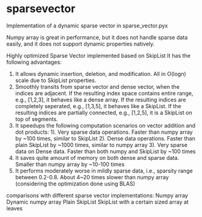 sparsevector
============

Implementation of a dynamic sparse vector in sparse_vector.pyx

Numpy array is great in performance, but it does not handle sparse data easily, and it does not support
dynamic properties natively. 

Highly optimized Sparse Vector implemented based on SkipList
It has the following advantages:
1. It allows dynamic insertion, deletion, and modification. 
   All in O(logn) scale due to SkipList properties.
2. Smoothly transits from sparse vector and dense vector, when the indices are adjacent.
   If the resulting index space contains entire range, e.g., [1,2,3], it behaves like a dense array.
   If the resulting indices are completely seperated, e.g., [1,3,5], it behaves like a SkipList.
   If the resulting indices are partially connected, e.g., [1,2,5], it is a SkipList on top of segments.
3. It speedups the following computation scenarios on vector addition and dot products:
   1). Very sparse data operations. Faster than numpy array by ~100 times, similar to SkipList
   2). Dense data operations. Faster than plain SkipList by ~1000 times, similar to numpy array
   3). Very sparse data on Dense data. Faster than both numpy and SkipList by ~100 times
4. It saves quite amount of memory on both dense and sparse data. Smaller than numpy array by ~10-100 times
5. It performs moderately worse in mildly sparse data, i.e., sparsity range between 0.2-0.8.
   About 4~20 times slower than numpy array (considering the optimization done using BLAS)

comparisons with different sparse vector implementations:
Numpy array
Dynamic numpy array
Plain SkipList
SkipList with a certain sized array at leaves
